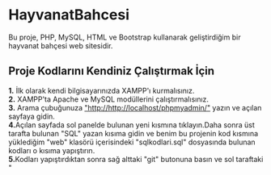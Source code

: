 # HayvanatBahcesi
Bu proje, PHP, MySQL, HTML ve Bootstrap kullanarak geliştirdiğim bir hayvanat bahçesi web sitesidir.
## Proje Kodlarını Kendiniz Çalıştırmak İçin
<b>1.</b> İlk olarak kendi bilgisayarınızda XAMPP'ı kurmalısınız.<br>
<b>2.</b> XAMPP'ta Apache ve MySQL modüllerini çalıştırmalısınız.<br>
<b>3.</b> Arama çubuğunuza <a href="http://http://localhost/phpmyadmin/">"http://http://localhost/phpmyadmin/"<a/> yazın ve açılan sayfaya gidin.<br>
<b>4.</b>Açılan sayfada sol panelde bulunan yeni kısmına tıklayın.Daha sonra üst tarafta bulunan "SQL" yazan kısıma gidin ve benim bu projenin kod kısmına yüklediğim "web" klasörü içerisindeki "sqlkodlari.sql" dosyasında bulunan kodları o kısıma yapıştırın.<br>
<b>5.</b>Kodları yapıştırdıktan sonra sağ alttaki "git" butonuna basın ve sol taraftaki "
